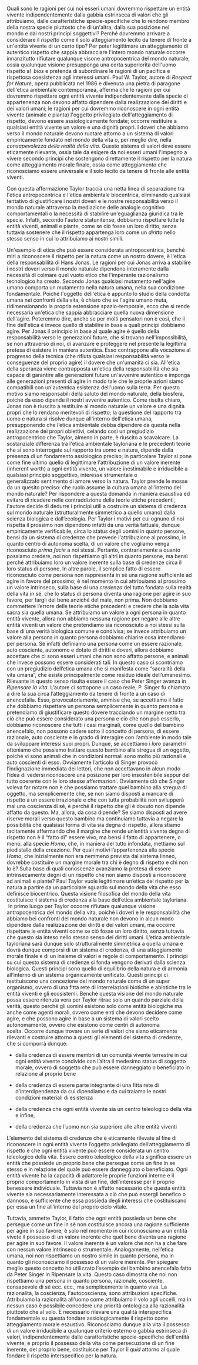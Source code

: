 Quali sono le ragioni per cui noi esseri umani dovremmo rispettare un entità vivente indipendentemente dalla gabbia estrinseca di valori che gli attribuiamo, dalle caratteristiche specie-specifiche che lo rendono membro della nostra specie piuttosto che di un'altra, dalla sua posizione nel mondo e dai nostri principi soggettivi? Perché dovremmo arrivare a considerare il _rispetto_ come il solo atteggiamento lecito da tenere di fronte a un'entità vivente di un certo tipo?
Per poter legittimare un atteggiamento di autentico rispetto che sappia abbracciare l'intero mondo naturale occorre innanzitutto rifiutare qualunque visone antropocentrica del mondo naturale, ossia qualunque visione presupponga una certa superiorità dell'uomo rispetto al  _bios_ e pretenda di subordinare le ragioni di un pacifica e rispettosa coesistenza agli interessi umani. Paul W. Taylor, autore di _Respect for Nature_, opera pubblicata nel 1986 e divenuta una pietra di paragone dell'etica ambientale contemporanea, afferma che le ragioni per cui dovremmo rispettare ogni entità vivente indipendentemente dalla specie di appartenenza non devono affatto dipendere dalla realizzazione dei diritti e dei valori umani; le ragioni per cui dovremmo riconoscere in ogni entità vivente (animale e pianta) l'oggetto privilegiato dell'atteggiamento di rispetto, devono essere assiologicamente fondate; occorre restituire a qualsiasi entità vivente un valore e una dignità propri. I doveri che abbiamo verso il mondo naturale devono ruotare attorno a un sistema di valori empiricamente fondato nel mondo della vita o, per meglio dire, nella _consapevolezza della realtà della vita_. Questo sistema di valori deve essere eticamente rilevante, ossia tale da esigere da noi esseri umani l'impegno a vivere secondo principi che sostengono direttamente il rispetto per la natura come atteggiamento morale finale, ossia come atteggiamento che riconosciamo essere universale e il solo lecito da tenere di fronte alle entità viventi.

Con questa affermazione Taylor traccia una netta linea di separazione tra l'etica antropocentrica e l'etica ambientale biocentrica, eliminando qualsiasi tentativo di giustificare i nostri doveri e le nostre responsabilità verso il mondo naturale attraverso la mediazione delle analogie cognitivo comportamentali o la necessità di stabilire un'eguaglianza giuridica tra le specie. Infatti, secondo l'autore statunitense, dobbiamo rispettare tutte le entità viventi, animali e piante, come se ciò fosse un loro diritto, senza tuttavia sostenere che il rispetto appartenga loro come un _diritto_ nello stesso senso in cui lo attribuiamo ai nostri simili.

Un'esempio di etica che può essere considerata antropocentrica, benché miri a riconoscere il rispetto per la natura come un nostro dovere, è l'etica della responsabilità di Hans Jonas. Le ragioni per cui Jonas arriva a stabilire i nostri doveri verso il mondo naturale dipendono interamente dalla necessità di colmare quel vuoto etico che l'imperante razionalismo tecnologico ha creato. Secondo Jonas qualsiasi mutamento nell'agire umano comporta un mutamento nella natura umana, nella sua condizione fondamentale. Poiché l'oggetto dell'etica è appunto lo studio della condotta umana nei confronti della vita, è chiaro che se l'agire umano muta, ridimensionando la propria estensione spazio-temporale, ecco che si rende necessaria un'etica che sappia abbracciare quella nuova dimensione dell'agire. Poteremmo dire, anche se per molti pensatori non è così, che il fine dell'etica è invece quello di stabilire in base a quali principi dobbiamo agire. Per Jonas il principio in base al quale agire è quello della responsabilità verso le generazioni future, che si trovano nell'impossibilità, se non attraverso di noi, di avanzare e proteggere nel presente la legittima pretesa di esistere in maniera autentica. Esso contrappone alla vocazione al progresso della tecnica (che rifiuta qualsiasi responsabilità verso le conseguenze del proprio agire) il dovere che un'umanità ci sia. All'etica della speranza viene contrapposta un'etica della responsabilità che sia capace di garantire alle generazioni future un'avvenire autentico e imponga alle generazioni presenti di agire in modo tale che le proprie azioni siamo compatibili con un'autentica esistenza dell'uomo sulla terra. Per questo motivo siamo responsabili della saluto del mondo naturale, della biosfera, poiché da esso dipende il nostri avvenire autentico.
Come risulta chiaro, Jonas non è riuscito a restituire al mondo naturale un valore e una dignità propri che lo rendano meritevoli di rispetto; la questione del rapporto tra uomo e natura si risolve dunque all'interno dell'etica umana, presupponendo che l’etica ambientale debba dipendere da questa nella realizzazione dei propri obiettivi, celando così un pregiudizio antropocentrico che Taylor, almeno in parte, è riuscito a scavalcare.
La sostanziale differenza tra l'etica ambientale tayloriana e le precedenti teorie che si sono interrogate sul rapporto tra uomo e natura, dipende dalla presenza di un fondamento assiologico preciso; in particolare Taylor si pone come fine ultimo quello di legittimare l'attribuzione di un valore inerente (inherent worth) a ogni entità vivente, un valore inestimabile e irriducibile a qualsiasi principio soggettivo, interesse strumentale o generalizzato sentimento di amore verso la natura.
Taylor prende le mosse da un quesito preciso: che ruolo assume la cultura umana all'interno del mondo naturale?
Per rispondere a questa domanda in maniera esaustiva ed evitare di ricadere nelle contraddizione delle teorie etiche precedenti, l'autore decide di dedurre i principi utili a costruire un sistema di credenza sul mondo naturale (strutturalmente simmetrico a quello umano) dalla scienza biologica e dall’ecologia. Per Taylor i motivi per cui ognuno di noi rispetta il prossimo non dipendono infatti da una verità fattuale, dunque empiricamente verificabile, circa lo status degli uomini in quanto persone, bensì da un sistema di credenze che prevede l'attribuzione al prossimo, in quanto centro di autonoma scelta, di un valore che vogliamo venga riconosciuto _prima facie_ a noi stessi. Pertanto, contrariamente a quanto possiamo credere, noi non rispettiamo gli altri in quanto persone, ma bensì perché attribuiamo loro un valore inerente sulla base di credenze circa il loro status di persone. In altre parole, il semplice fatto di essere riconosciuto come persona non rappresenta in sé una ragione sufficiente ad agire in favore del prossimo; è nel momento in cui attribuiamo al prossimo un valore intrinseco, sulla base di una _credenza_ del tutto fondata sulla realtà della vita in sé, che lo status di persona diventa una ragione per agire in suo favore, per fargli del bene anziché del male, non prima.
Non dobbiamo commettere l’errore delle teorie etiche precedenti e credere che la sola vita sacra sia quella umana. Se attribuiamo un valore a ogni persona in quanto entità vivente, allora non abbiamo nessuna ragione per negare alle altre entità viventi un valore che pretendiamo sia riconosciuto a noi stessi sulla base di una verità biologica comune e condivisa; se invece attribuiamo un valore alla persona in quanto persona dobbiamo chiarire cosa intendiamo per persona. Se infatti definiamo una persona come un essere razionale, auto cosciente, autonomo e dotato di diritti e doveri, allora dobbiamo accettare che ci sono esseri umani che non sono affatto persone, e animali che invece possono essere considerati tali. In questo caso ci scontriamo con un pregiudizio dell’etica umana che si manifesta come “sacralità della vita umana”, che esiste principalmente come residuo ideale dell’umanesimo. Rilevante in questo senso risulta essere il caso che Peter Singer avanza in _Ripensare la vita_. L’autore ci sottopone un caso reale; P. Singer fu chiamato a dire la sua circa l’atteggiamento da tenere di fronte a un caso di anencefalia. Esso, provocatoriamente, ammise che, se accettiamo il fatto che dobbiamo rispettare un persona semplicemente in quanto persona e pretendiamo di giustificare questo dovere tracciando un margine netto tra ciò che può essere considerato una persona e ciò che non può esserlo, dobbiamo riconoscere che tutti i casi marginali, come quello del bambino anencefalo, non possono cadere sotto il concetto di persona, di essere razionale, auto cosciente e in grado di interagire con l’ambiente in modo tale da sviluppare interessi suoi propri. Dunque, se accettiamo i _loro_ parametri otteniamo che possiamo trattare questo bambino alla stregua di un oggetto, poiché vi sono animali che in condizioni normali sono molto più razionali e auto coscienti di esso. Ovviamente l’articolo di Singer provocò l’indignazione immediata dei lettori, che non accettavano in alcun modo l’idea di vedersi riconoscere una posizione per loro insostenibile seppur del tutto coerente con le loro stesse affermazioni. Ovviamente ciò che Singer voleva far notare non è che possiamo trattare quel bambino alla stregua di oggetto, ma semplicemente che, se non siamo disposti a mancare di rispetto a un essere irrazionale e che con tutta probabilità non svilupperà mai una coscienza di sé, è perché il rispetto che gli è dovuto non dipende affatto da questo. Ma, allora, da cosa dipende? Se siamo disposti ad avere riserve morali verso questo bambino ma continuiamo tuttavia a negare la possibilità che qualsiasi forma di vita sia degna di rispetto, allora stiamo tacitamente affermando che il margine che rende un’entità vivente degna di rispetto non è il “fatto di” essere vivo, ma bensì il fatto di appartenere, o meno, alla specie _Homo_, che, in maniera del tutto infondata, mettiamo sul piedistallo della creazione.
Per quali motivi l’appartenenza alla specie _Homo_, che inizialmente non era nemmeno prevista dal sistema linneo, dovrebbe costituire un margine morale tra chi è degno di rispetto e chi non lo è? Sulla base di quali conoscenze avanziamo la pretesa di essere intrinsecamente degni di un rispetto che non siamo disposti a riconoscere ad animali e piante?
Paul Taylor vuole legittimare un’etica del rispetto per la natura a partire da un particolare sguardo sul mondo della vita che esso definisce biocentrico. Questa visione filosofica del mondo della vita costituisce il sistema di credenza alla base dell’etica ambientale tayloriana.  In primo luogo per Taylor occorre rifiutare qualunque visione antropocentrica del mondo della vita, poiché i doveri e le responsabilità che abbiamo bei confronti del mondo naturale non devono in alcun modo dipendere dalla realizzazione dei diritti e dei valori umani, ma occorre rispettare le entità viventi come se ciò fosse un loro diritto, senza tuttavia che questo sia inteso nello stesso senso dei diritti umani. L’etica ambientale tayloriana sarà dunque solo strutturalmente simmetrica a quella umana e dovrà dunque comporsi di un sistema di credenza, di una atteggiamento morale finale e di un insieme di valori e regole di comportamento. I principi su cui questo sistema di credenze si fonda vengono derivati dalla scienza biologica. Questi principi sono quello di equilibrio della natura e di armonia all’interno di un sistema organicamente unificato. Questi principi ci restituiscono una concezione del mondo naturale come di un super organismo, ovvero di una fitta rete di interrelazioni biotiche e abiotiche tra le entità viventi e gli ecosistemi.
Benchè questa visione del mondo naturale possa essere ritenuta vera per Taylor ritrae solo un quando parziale della verità, questo perché gli uomini esistono solo come entità biologiche ma anche come agenti morali, ovvero come enti che devono decidere come agire, e che possono agire in base a un sistema di valori scelto autonomamente, ovvero che esistono come centri di autonoma scelta. Occorre dunque trovare un serie di valori che siano eticamente rilevanti e costruire attorno a questi gli elementi del sistema di credenze, che si comporrà dunque:

* della credenza di essere membri di un comunità vivente terrestre in cui ogni entità vivente condivide con l’altra il medesimo status di soggetto morale, ovvero di soggetto che può essere danneggiato o beneficiato in relazione al proprio bene

* della credenza di essere parte integrante di una fitta rete di d’interdipendenza da cui dipendiamo e da cui traiamo le nostri condizioni materiali di esistenza

* della credenza che ogni entità vivente sia un centro teleologico della vita e infine,

* della credenza che l’uomo non sia superiore alle altre entità viventi

L’elemento del sistema di credenze che è eticamente rilevate al fine di riconoscere in ogni entità vivente l’oggetto privilegiato dell’atteggiamento di rispetto è che ogni entità vivente può essere considerata un centro teleologico della vita. Essere centro teleologico della vita significa essere un entità che possiede un proprio bene che persegue come un fine in se stesso e in relazione del quale può essere danneggiato o beneficiato. Ogni entità vivente ha la capacità di adattare le proprie funzioni interne e il proprio comportamento in vista di un fine, dell’interesse per il proprio benessere individuale. Tuttavia non è affatto necessario che questa entità vivente sia necessariamente interessata a ciò che può essergli benefico o dannoso, è sufficiente che essa possieda degli interessi che costituiscano per essa un fine all’interno del proprio ciclo vitale. 

Tuttavia, ammette Taylor, il fatto che ogni entità possieda un bene che persegue come un fine in sé non costituisce ancora una ragione sufficiente per agire in suo favore; è solo nel momento in cui riconosciamo a un entità vivete il possesso di un valore inerente che quel bene diventa una ragione per agire in suo favore. Il valore inerente è un valore che non ha a che fare con nessun valore intrinseco o strumentale. Analogamente, nell’etica umana, noi non rispettiamo un nostro simile in quanto persona, ma in quanto gli riconosciamo il possesso di un valore inerente. Per spiegare meglio questo concetto ho utilizzato l’esempio del bambino anencefalo fatto da Peter Singer in Ripensare la vita. Questo caso dimostra che noi non rispettiamo una persona in quanto persona, razionale, cosciente, consapevole di sé ecc. ecc., ma semplicemente in quanto viva. La razionalità, la coscienza, l'autocoscienza, sono attribuzioni specifiche. Attribuiamo la razionalità all'uomo come attribuiamo il volo agli uccelli, ma in nessun caso è possibile concedere una priorità ontologica alla razionalità piuttosto che al volo. È necessario rilevare una qualità interspecifica fondamentale su questa fondare assiologicamente il rispetto come atteggiamento morale esaustivo.
Riconosciamo dunque alla vita il possesso di un valore irriducibile a qualunque criterio esterno o gabbia estrinseca di valori, indipendentemente dalle caratteristiche specie-specifiche dell'entità vivente, e proprio il possesso della vita come persecuzione di un fine inerente, del proprio bene, costituisce per Taylor il _quid_ attorno al quale fondare il rispetto interspecifico per la natura.